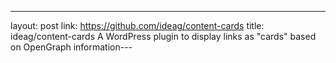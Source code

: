 ---
layout: post
link: https://github.com/ideag/content-cards
title: ideag/content-cards  A WordPress plugin to display links as "cards" based on OpenGraph information---
